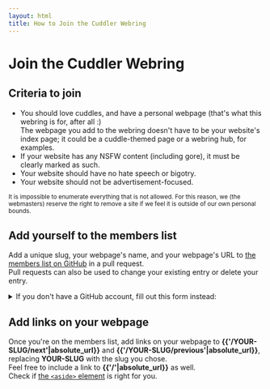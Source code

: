 ```yaml
---
layout: html
title: How to Join the Cuddler Webring
---
```

# Join the Cuddler Webring
## Criteria to join
- You should love cuddles, and have a personal webpage (that's what this webring is for, after all :)  
  The webpage you add to the webring doesn't have to be your website's index page; it could be a cuddle-themed page or a webring hub, for examples.
- If your website has any NSFW content (including gore), it must be clearly marked as such.
- Your website should have no hate speech or bigotry.
- Your website should not be advertisement-focused.

<small>It is impossible to enumerate everything that is not allowed. For this reason, we (the webmasters) reserve the right to remove a site if we feel it is outside of our own personal bounds.</small>

## Add yourself to the members list
Add a unique slug, your webpage's name, and your webpage's URL to [the members list on GitHub]({{site.github_repo_url}}/blob/main/_data/members.csv) in a pull request.  
Pull requests can also be used to change your existing entry or delete your entry.
<details>
<summary>If you don't have a GitHub account, fill out this form instead:</summary>
<form name=signup method=POST data-netlify=true netlify-honeypot=bot>
<div hidden><label>Leave this blank unless you're spam <input name=bot></label></div>
<label>Slug <input name=slug pattern="[0-9a-z](?:-?[0-9a-z])*" required></label> (ASCII lowercase letters, digits, and hyphen-minuses)<br>
<label>Name <textarea name=name></textarea></label><br>
<label>URL <input name=url type=url></label><br>
<input type=submit>
</form>
If you're editing your existing entry, make sure to use the same slug. If you're deleting your existing entry, leave the URL field blank.
</details>

## Add links on your webpage
Once you're on the members list, add links on your webpage to <b>{{'/YOUR-SLUG/next'|absolute_url}}</b> and <b>{{'/YOUR-SLUG/previous'|absolute_url}}</b>, replacing <b>YOUR-SLUG</b> with the slug you chose.  
Feel free to include a link to <b>{{'/'|absolute_url}}</b> as well.  
Check if [the `<aside>` element](https://html.spec.whatwg.org/multipage/sections.html#the-aside-element) is right for you.
